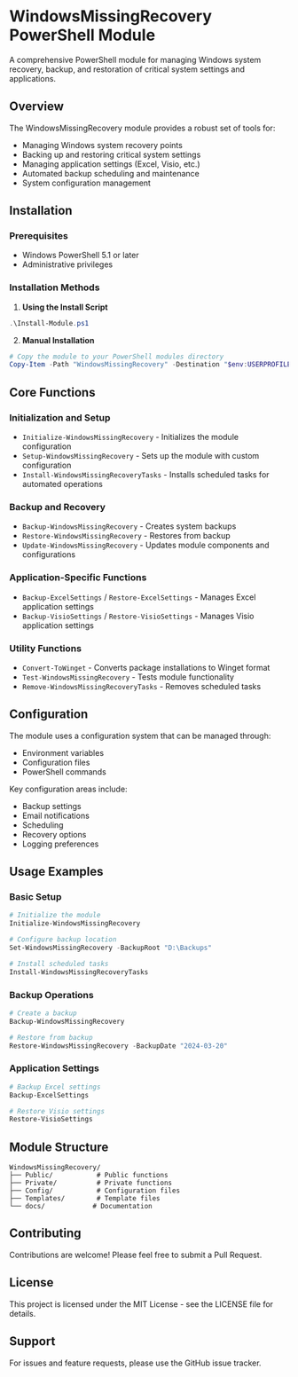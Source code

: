 # WindowsMissingRecovery PowerShell Module

A comprehensive PowerShell module for managing Windows system recovery, backup, and restoration of critical system settings and applications.

## Overview

The WindowsMissingRecovery module provides a robust set of tools for:

- Managing Windows system recovery points
- Backing up and restoring critical system settings
- Managing application settings (Excel, Visio, etc.)
- Automated backup scheduling and maintenance
- System configuration management

## Installation

### Prerequisites

- Windows PowerShell 5.1 or later
- Administrative privileges

### Installation Methods

1. **Using the Install Script**

```powershell
.\Install-Module.ps1
```

2. **Manual Installation**

```powershell
# Copy the module to your PowerShell modules directory
Copy-Item -Path "WindowsMissingRecovery" -Destination "$env:USERPROFILE\Documents\WindowsPowerShell\Modules\" -Recurse
```

## Core Functions

### Initialization and Setup

- `Initialize-WindowsMissingRecovery` - Initializes the module configuration
- `Setup-WindowsMissingRecovery` - Sets up the module with custom configuration
- `Install-WindowsMissingRecoveryTasks` - Installs scheduled tasks for automated operations

### Backup and Recovery

- `Backup-WindowsMissingRecovery` - Creates system backups
- `Restore-WindowsMissingRecovery` - Restores from backup
- `Update-WindowsMissingRecovery` - Updates module components and configurations

### Application-Specific Functions

- `Backup-ExcelSettings` / `Restore-ExcelSettings` - Manages Excel application settings
- `Backup-VisioSettings` / `Restore-VisioSettings` - Manages Visio application settings

### Utility Functions

- `Convert-ToWinget` - Converts package installations to Winget format
- `Test-WindowsMissingRecovery` - Tests module functionality
- `Remove-WindowsMissingRecoveryTasks` - Removes scheduled tasks

## Configuration

The module uses a configuration system that can be managed through:

- Environment variables
- Configuration files
- PowerShell commands

Key configuration areas include:

- Backup settings
- Email notifications
- Scheduling
- Recovery options
- Logging preferences

## Usage Examples

### Basic Setup

```powershell
# Initialize the module
Initialize-WindowsMissingRecovery

# Configure backup location
Set-WindowsMissingRecovery -BackupRoot "D:\Backups"

# Install scheduled tasks
Install-WindowsMissingRecoveryTasks
```

### Backup Operations

```powershell
# Create a backup
Backup-WindowsMissingRecovery

# Restore from backup
Restore-WindowsMissingRecovery -BackupDate "2024-03-20"
```

### Application Settings

```powershell
# Backup Excel settings
Backup-ExcelSettings

# Restore Visio settings
Restore-VisioSettings
```

## Module Structure

```
WindowsMissingRecovery/
├── Public/           # Public functions
├── Private/          # Private functions
├── Config/           # Configuration files
├── Templates/        # Template files
└── docs/            # Documentation
```

## Contributing

Contributions are welcome! Please feel free to submit a Pull Request.

## License

This project is licensed under the MIT License - see the LICENSE file for details.

## Support

For issues and feature requests, please use the GitHub issue tracker.
